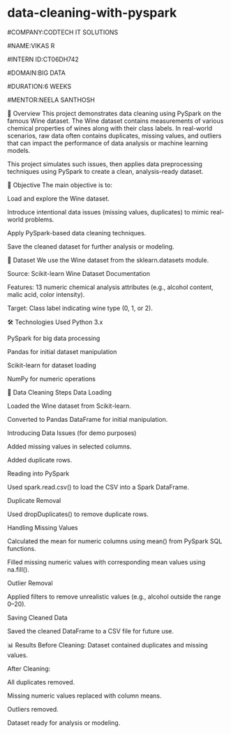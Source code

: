 # data-cleaning-with-pyspark

#COMPANY:CODTECH IT SOLUTIONS

#NAME:VIKAS R

#INTERN ID:CT06DH742

#DOMAIN:BIG DATA

#DURATION:6 WEEKS

#MENTOR:NEELA SANTHOSH

📌 Overview
This project demonstrates data cleaning using PySpark on the famous Wine dataset. The Wine dataset contains measurements of various chemical properties of wines along with their class labels.
In real-world scenarios, raw data often contains duplicates, missing values, and outliers that can impact the performance of data analysis or machine learning models.

This project simulates such issues, then applies data preprocessing techniques using PySpark to create a clean, analysis-ready dataset.

🎯 Objective
The main objective is to:

Load and explore the Wine dataset.

Introduce intentional data issues (missing values, duplicates) to mimic real-world problems.

Apply PySpark-based data cleaning techniques.

Save the cleaned dataset for further analysis or modeling.

📂 Dataset
We use the Wine dataset from the sklearn.datasets module.

Source: Scikit-learn Wine Dataset Documentation

Features: 13 numeric chemical analysis attributes (e.g., alcohol content, malic acid, color intensity).

Target: Class label indicating wine type (0, 1, or 2).

🛠 Technologies Used
Python 3.x

PySpark for big data processing

Pandas for initial dataset manipulation

Scikit-learn for dataset loading

NumPy for numeric operations

🧹 Data Cleaning Steps
Data Loading

Loaded the Wine dataset from Scikit-learn.

Converted to Pandas DataFrame for initial manipulation.

Introducing Data Issues (for demo purposes)

Added missing values in selected columns.

Added duplicate rows.

Reading into PySpark

Used spark.read.csv() to load the CSV into a Spark DataFrame.

Duplicate Removal

Used dropDuplicates() to remove duplicate rows.

Handling Missing Values

Calculated the mean for numeric columns using mean() from PySpark SQL functions.

Filled missing numeric values with corresponding mean values using na.fill().

Outlier Removal

Applied filters to remove unrealistic values (e.g., alcohol outside the range 0–20).

Saving Cleaned Data

Saved the cleaned DataFrame to a CSV file for future use.

📊 Results
Before Cleaning: Dataset contained duplicates and missing values.

After Cleaning:

All duplicates removed.

Missing numeric values replaced with column means.

Outliers removed.

Dataset ready for analysis or modeling.
